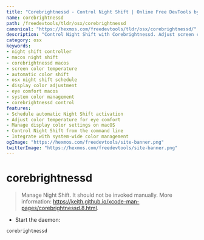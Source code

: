 ```yaml
---
title: "Corebrightnessd - Control Night Shift | Online Free DevTools by Hexmos"
name: corebrightnessd
path: /freedevtools/tldr/osx/corebrightnessd
canonical: "https://hexmos.com/freedevtools/tldr/osx/corebrightnessd/"
description: "Control Night Shift with Corebrightnessd. Adjust screen color temperature and schedule automatic shifts for eye comfort on macOS. Free online tool, no registration required."
category: osx
keywords:
- night shift controller
- macos night shift
- corebrightnessd macos
- screen color temperature
- automatic color shift
- osx night shift schedule
- display color adjustment
- eye comfort macos
- system color management
- corebrightnessd control
features:
- Schedule automatic Night Shift activation
- Adjust color temperature for eye comfort
- Manage display color settings on macOS
- Control Night Shift from the command line
- Integrate with system-wide color management
ogImage: "https://hexmos.com/freedevtools/site-banner.png"
twitterImage: "https://hexmos.com/freedevtools/site-banner.png"
---
```


# corebrightnessd

> Manage Night Shift.
> It should not be invoked manually.
> More information: <https://keith.github.io/xcode-man-pages/corebrightnessd.8.html>.

- Start the daemon:

`corebrightnessd`
